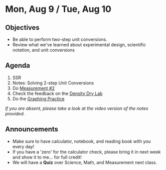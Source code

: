 Mon, Aug 9 / Tue, Aug 10
=====================

Objectives
------------
- Be able to perform two-step unit conversions.
- Review what we've learned about experimental design, scientific notation, and unit conversions

Agenda  
---------  

1. SSR
2. Notes: Solving 2-step Unit Conversions
3. Do [Measurement #2]()
4. Check the feedback on the [Density Dry Lab](https://avon.schoology.com/assignment/5144898517/)
5. Do the [Graphing Practice]()

*If you are absent, please take a look at the video version of the notes provided.*


Announcements
-------------  
- Make sure to have calculator, notebook, and reading book with you every day!
- If you have a 'zero' for the calculator check, please bring it in next week and show it to me... for full credit!
- We will have a **Quiz** over Science, Math, and Measurement next class.


<!--stackedit_data:
eyJoaXN0b3J5IjpbLTExMDYxOTc1MTUsLTEyODE3NDIyMzYsMT
g0OTExNzgwNSw5MDg5MDEwNTgsOTEzOTg3OTY2LDE1Mjk5NDYw
NTgsMTY5MjI0ODc1MSw0MzUyNjI1MDIsMjY2NDA4ODIyLDE3OT
UwOTQ4ODcsLTE4MTg2NjIyNzEsLTEwNjUzMzM1MjAsLTcyMDIw
MTA0NCw4ODQ3MzI0MCwzNTIzMDIwOTQsNDM1NTIxMTQ2LDE0Mz
MwNjcwNjksLTE0NTE0MTYyMTAsLTYyNzM4ODk4MSwtMTUwOTky
ODE1Nl19
-->